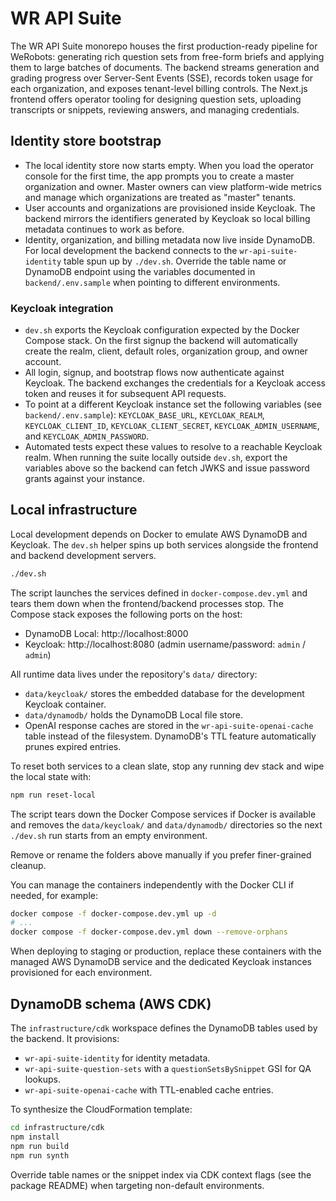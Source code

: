 # WR API Suite

The WR API Suite monorepo houses the first production-ready pipeline for WeRobots: generating rich question sets from free-form briefs and applying them to large batches of documents. The backend streams generation and grading progress over Server-Sent Events (SSE), records token usage for each organization, and exposes tenant-level billing controls. The Next.js frontend offers operator tooling for designing question sets, uploading transcripts or snippets, reviewing answers, and managing credentials.

## Identity store bootstrap

- The local identity store now starts empty. When you load the operator console for the first time,
  the app prompts you to create a master organization and owner. Master owners can view
  platform-wide metrics and manage which organizations are treated as "master" tenants.
- User accounts and organizations are provisioned inside Keycloak. The backend mirrors the
  identifiers generated by Keycloak so local billing metadata continues to work as before.
- Identity, organization, and billing metadata now live inside DynamoDB. For local development the
  backend connects to the `wr-api-suite-identity` table spun up by `./dev.sh`. Override the table name
  or DynamoDB endpoint using the variables documented in `backend/.env.sample` when pointing to
  different environments.

### Keycloak integration

- `dev.sh` exports the Keycloak configuration expected by the Docker Compose stack. On the first
  signup the backend will automatically create the realm, client, default roles, organization group,
  and owner account.
- All login, signup, and bootstrap flows now authenticate against Keycloak. The backend exchanges
  the credentials for a Keycloak access token and reuses it for subsequent API requests.
- To point at a different Keycloak instance set the following variables (see `backend/.env.sample`):
  `KEYCLOAK_BASE_URL`, `KEYCLOAK_REALM`, `KEYCLOAK_CLIENT_ID`, `KEYCLOAK_CLIENT_SECRET`,
  `KEYCLOAK_ADMIN_USERNAME`, and `KEYCLOAK_ADMIN_PASSWORD`.
- Automated tests expect these values to resolve to a reachable Keycloak realm. When running the
  suite locally outside `dev.sh`, export the variables above so the backend can fetch JWKS and issue
  password grants against your instance.

## Local infrastructure

Local development depends on Docker to emulate AWS DynamoDB and Keycloak. The `dev.sh` helper spins
up both services alongside the frontend and backend development servers.

```bash
./dev.sh
```

The script launches the services defined in `docker-compose.dev.yml` and tears them down when the
frontend/backend processes stop. The Compose stack exposes the following ports on the host:

- DynamoDB Local: http://localhost:8000
- Keycloak: http://localhost:8080 (admin username/password: `admin` / `admin`)

All runtime data lives under the repository's `data/` directory:

- `data/keycloak/` stores the embedded database for the development Keycloak container.
- `data/dynamodb/` holds the DynamoDB Local file store.
- OpenAI response caches are stored in the `wr-api-suite-openai-cache` table instead of the
  filesystem. DynamoDB's TTL feature automatically prunes expired entries.

To reset both services to a clean slate, stop any running dev stack and wipe the
local state with:

```bash
npm run reset-local
```

The script tears down the Docker Compose services if Docker is available and
removes the `data/keycloak/` and `data/dynamodb/` directories so the next
`./dev.sh` run starts from an empty environment.

Remove or rename the folders above manually if you prefer finer-grained
cleanup.

You can manage the containers independently with the Docker CLI if needed, for example:

```bash
docker compose -f docker-compose.dev.yml up -d
# ...
docker compose -f docker-compose.dev.yml down --remove-orphans
```

When deploying to staging or production, replace these containers with the managed AWS DynamoDB
service and the dedicated Keycloak instances provisioned for each environment.

## DynamoDB schema (AWS CDK)

The `infrastructure/cdk` workspace defines the DynamoDB tables used by the backend. It provisions:

- `wr-api-suite-identity` for identity metadata.
- `wr-api-suite-question-sets` with a `questionSetsBySnippet` GSI for QA lookups.
- `wr-api-suite-openai-cache` with TTL-enabled cache entries.

To synthesize the CloudFormation template:

```bash
cd infrastructure/cdk
npm install
npm run build
npm run synth
```

Override table names or the snippet index via CDK context flags (see the package README) when
targeting non-default environments.

